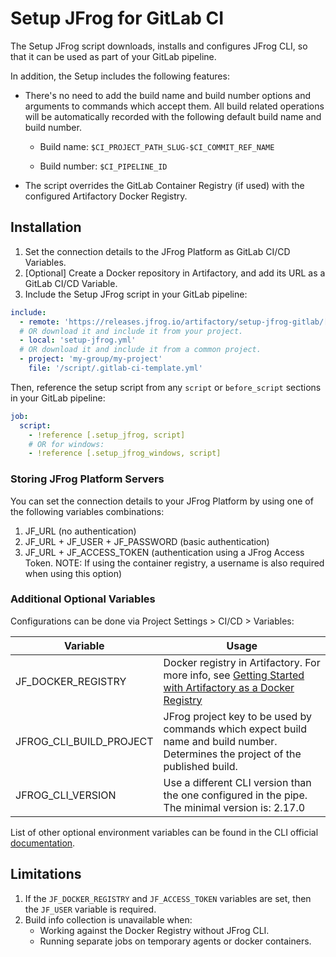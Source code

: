 # Setup JFrog for GitLab CI

The Setup JFrog script downloads, installs and configures JFrog CLI, so that it can be used as part of your GitLab pipeline.

In addition, the Setup includes the following features:

* There's no need to add the build name and build number options and arguments to commands which accept them. All build related operations will be automatically recorded with the following default build name and build number.

    * Build name: `$CI_PROJECT_PATH_SLUG-$CI_COMMIT_REF_NAME`

    * Build number: `$CI_PIPELINE_ID`
* The script overrides the GitLab Container Registry (if used) with the configured Artifactory Docker Registry.

## Installation
1. Set the connection details to the JFrog Platform as GitLab CI/CD Variables.
2. [Optional] Create a Docker repository in Artifactory, and add its URL as a GitLab CI/CD Variable.
3. Include the Setup JFrog script in your GitLab pipeline:
```yaml
include:
  - remote: 'https://releases.jfrog.io/artifactory/setup-jfrog-gitlab/[RELEASE]/setup-jfrog.yml'
  # OR download it and include it from your project.
  - local: 'setup-jfrog.yml'
  # OR download it and include it from a common project.
  - project: 'my-group/my-project'
    file: '/script/.gitlab-ci-template.yml'
```

Then, reference the setup script from any `script` or `before_script` sections in your GitLab pipeline:
```yaml
job:
  script:
    - !reference [.setup_jfrog, script]
    # OR for windows:
    - !reference [.setup_jfrog_windows, script]
```

### Storing JFrog Platform Servers
You can set the connection details to your JFrog Platform by using one of the following variables combinations:

1. JF_URL (no authentication)
2. JF_URL + JF_USER + JF_PASSWORD (basic authentication)
3. JF_URL + JF_ACCESS_TOKEN (authentication using a JFrog Access Token. NOTE: If using the container registry, a username is also required when using this option)

### Additional Optional Variables
Configurations can be done via Project Settings > CI/CD > Variables:

| Variable                | Usage                                                                                                                                                                                                            |
|-------------------------|------------------------------------------------------------------------------------------------------------------------------------------------------------------------------------------------------------------|
| JF_DOCKER_REGISTRY      | Docker registry in Artifactory. For more info, see [Getting Started with Artifactory as a Docker Registry](https://www.jfrog.com/confluence/display/JFROG/Getting+Started+with+Artifactory+as+a+Docker+Registry) |
| JFROG_CLI_BUILD_PROJECT | JFrog project key to be used by commands which expect build name and build number. Determines the project of the published build.                                                                                |
| JFROG_CLI_VERSION       | Use a different CLI version than the one configured in the pipe. The minimal version is: 2.17.0                                                                                                                  |

List of other optional environment variables can be found in the CLI official [documentation](https://www.jfrog.com/confluence/display/CLI/CLI+for+JFrog+Artifactory#CLIforJFrogArtifactory-EnvironmentVariables).

## Limitations
1. If the `JF_DOCKER_REGISTRY` and `JF_ACCESS_TOKEN` variables are set, then the `JF_USER` variable is required.
2. Build info collection is unavailable when:
   * Working against the Docker Registry without JFrog CLI.
   * Running separate jobs on temporary agents or docker containers.